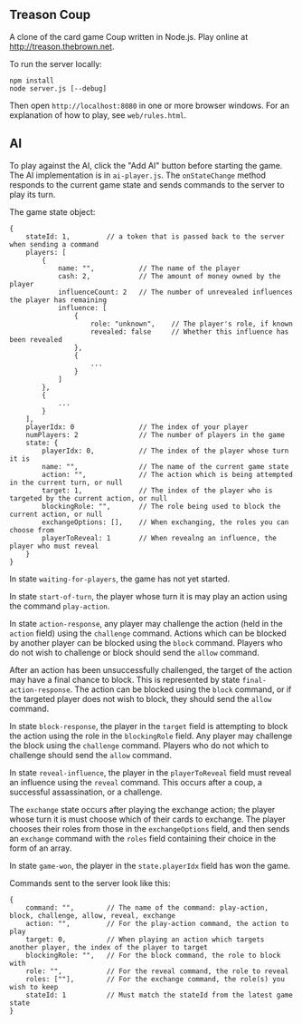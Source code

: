 Treason Coup
------------

A clone of the card game Coup written in Node.js. Play online at
http://treason.thebrown.net.

To run the server locally:

    npm install
    node server.js [--debug]

Then open `http://localhost:8080` in one or more browser windows. For an
explanation of how to play, see `web/rules.html`.

AI
--

To play against the AI, click the "Add AI" button before starting the game. The AI implementation is in `ai-player.js`. The `onStateChange` method responds to the current game state and sends commands to the server to play its turn.

The game state object:

    {
        stateId: 1,         // a token that is passed back to the server when sending a command
        players: [
            {
                name: "",           // The name of the player
                cash: 2,            // The amount of money owned by the player
                influenceCount: 2   // The number of unrevealed influences the player has remaining
                influence: [
                    {
                        role: "unknown",    // The player's role, if known
                        revealed: false     // Whether this influence has been revealed
                    },
                    {
                        ...
                    }
                ]
            },
            {
                ...
            }
        ],
        playerIdx: 0                // The index of your player
        numPlayers: 2               // The number of players in the game
        state: {
            playerIdx: 0,           // The index of the player whose turn it is
            name: "",               // The name of the current game state
            action: "",             // The action which is being attempted in the current turn, or null
            target: 1,              // The index of the player who is targeted by the current action, or null
            blockingRole: "",       // The role being used to block the current action, or null
            exchangeOptions: [],    // When exchanging, the roles you can choose from
            playerToReveal: 1       // When revealng an influence, the player who must reveal
        }
    }

In state `waiting-for-players`, the game has not yet started.

In state `start-of-turn`, the player whose turn it is may play an action using the command `play-action`.

In state `action-response`, any player may challenge the action (held in the `action` field) using the `challenge` command. Actions which can be blocked by another player can be blocked using the `block` command. Players who do not wish to challenge or block should send the `allow` command.

After an action has been unsuccessfully challenged, the target of the action may have a final chance to block. This is represented by state `final-action-response`. The action can be blocked using the `block` command, or if the targeted player does not wish to block, they should send the `allow` command.

In state `block-response`, the player in the `target` field is attempting to block the action using the role in the `blockingRole` field. Any player may challenge the block using the `challenge` command. Players who do not which to challenge should send the `allow` command.

In state `reveal-influence`, the player in the `playerToReveal` field must reveal an influence using the `reveal` command. This occurs after a coup, a successful assassination, or a challenge.

The `exchange` state occurs after playing the exchange action; the player whose turn it is must choose which of their cards to exchange. The player chooses their roles from those in the `exchangeOptions` field, and then sends an `exchange` command with the `roles` field containing their choice in the form of an array.

In state `game-won`, the player in the `state.playerIdx` field has won the game.

Commands sent to the server look like this:

    {
        command: "",        // The name of the command: play-action, block, challenge, allow, reveal, exchange
        action: "",         // For the play-action command, the action to play
        target: 0,          // When playing an action which targets another player, the index of the player to target
        blockingRole: "",   // For the block command, the role to block with
        role: "",           // For the reveal command, the role to reveal
        roles: [""],        // For the exchange command, the role(s) you wish to keep
        stateId: 1          // Must match the stateId from the latest game state
    }
